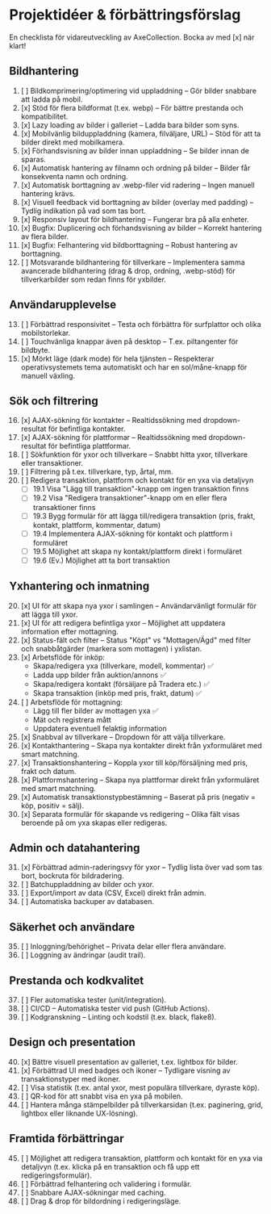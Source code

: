 # Projektidéer & förbättringsförslag

En checklista för vidareutveckling av AxeCollection. Bocka av med [x] när klart!

## Bildhantering

1. [ ] Bildkomprimering/optimering vid uppladdning – Gör bilder snabbare att ladda på mobil.
2. [x] Stöd för flera bildformat (t.ex. webp) – För bättre prestanda och kompatibilitet.
3. [x] Lazy loading av bilder i galleriet – Ladda bara bilder som syns.
4. [x] Mobilvänlig bilduppladdning (kamera, filväljare, URL) – Stöd för att ta bilder direkt med mobilkamera.
5. [x] Förhandsvisning av bilder innan uppladdning – Se bilder innan de sparas.
6. [x] Automatisk hantering av filnamn och ordning på bilder – Bilder får konsekventa namn och ordning.
7. [x] Automatisk borttagning av .webp-filer vid radering – Ingen manuell hantering krävs.
8. [x] Visuell feedback vid borttagning av bilder (overlay med padding) – Tydlig indikation på vad som tas bort.
9. [x] Responsiv layout för bildhantering – Fungerar bra på alla enheter.
10. [x] Bugfix: Duplicering och förhandsvisning av bilder – Korrekt hantering av flera bilder.
11. [x] Bugfix: Felhantering vid bildborttagning – Robust hantering av borttagning.
12. [ ] Motsvarande bildhantering för tillverkare – Implementera samma avancerade bildhantering (drag & drop, ordning, .webp-stöd) för tillverkarbilder som redan finns för yxbilder.

## Användarupplevelse

13. [ ] Förbättrad responsivitet – Testa och förbättra för surfplattor och olika mobilstorlekar.
14. [ ] Touchvänliga knappar även på desktop – T.ex. piltangenter för bildbyte.
15. [x] Mörkt läge (dark mode) för hela tjänsten – Respekterar operativsystemets tema automatiskt och har en sol/måne-knapp för manuell växling.

## Sök och filtrering

16. [x] AJAX-sökning för kontakter – Realtidssökning med dropdown-resultat för befintliga kontakter.
17. [x] AJAX-sökning för plattformar – Realtidssökning med dropdown-resultat för befintliga plattformar.
18. [ ] Sökfunktion för yxor och tillverkare – Snabbt hitta yxor, tillverkare eller transaktioner.
19. [ ] Filtrering på t.ex. tillverkare, typ, årtal, mm.
19. [ ] Redigera transaktion, plattform och kontakt för en yxa via detaljvyn
    - [ ] 19.1 Visa "Lägg till transaktion"-knapp om ingen transaktion finns
    - [ ] 19.2 Visa "Redigera transaktioner"-knapp om en eller flera transaktioner finns
    - [ ] 19.3 Bygg formulär för att lägga till/redigera transaktion (pris, frakt, kontakt, plattform, kommentar, datum)
    - [ ] 19.4 Implementera AJAX-sökning för kontakt och plattform i formuläret
    - [ ] 19.5 Möjlighet att skapa ny kontakt/plattform direkt i formuläret
    - [ ] 19.6 (Ev.) Möjlighet att ta bort transaktion

## Yxhantering och inmatning

20. [x] UI för att skapa nya yxor i samlingen – Användarvänligt formulär för att lägga till yxor.
21. [x] UI för att redigera befintliga yxor – Möjlighet att uppdatera information efter mottagning.
22. [x] Status-fält och filter – Status "Köpt" vs "Mottagen/Ägd" med filter och snabbåtgärder (markera som mottagen) i yxlistan.
23. [x] Arbetsflöde för inköp: 
    - Skapa/redigera yxa (tillverkare, modell, kommentar) ✅
    - Ladda upp bilder från auktion/annons ✅
    - Skapa/redigera kontakt (försäljare på Tradera etc.) ✅
    - Skapa transaktion (inköp med pris, frakt, datum) ✅
24. [ ] Arbetsflöde för mottagning:
    - Lägg till fler bilder av mottagen yxa ✅
    - Mät och registrera mått
    - Uppdatera eventuell felaktig information
25. [x] Snabbval av tillverkare – Dropdown för att välja tillverkare.
26. [x] Kontakthantering – Skapa nya kontakter direkt från yxformuläret med smart matchning.
27. [x] Transaktionshantering – Koppla yxor till köp/försäljning med pris, frakt och datum.
28. [x] Plattformshantering – Skapa nya plattformar direkt från yxformuläret med smart matchning.
29. [x] Automatisk transaktionstypbestämning – Baserat på pris (negativ = köp, positiv = sälj).
30. [x] Separata formulär för skapande vs redigering – Olika fält visas beroende på om yxa skapas eller redigeras.

## Admin och datahantering

31. [x] Förbättrad admin-raderingsvy för yxor – Tydlig lista över vad som tas bort, bockruta för bildradering.
32. [ ] Batchuppladdning av bilder och yxor.
33. [ ] Export/import av data (CSV, Excel) direkt från admin.
34. [ ] Automatiska backuper av databasen.

## Säkerhet och användare

35. [ ] Inloggning/behörighet – Privata delar eller flera användare.
36. [ ] Loggning av ändringar (audit trail).

## Prestanda och kodkvalitet

37. [ ] Fler automatiska tester (unit/integration).
38. [ ] CI/CD – Automatiska tester vid push (GitHub Actions).
39. [ ] Kodgranskning – Linting och kodstil (t.ex. black, flake8).

## Design och presentation

40. [x] Bättre visuell presentation av galleriet, t.ex. lightbox för bilder.
41. [x] Förbättrad UI med badges och ikoner – Tydligare visning av transaktionstyper med ikoner.
42. [ ] Visa statistik (t.ex. antal yxor, mest populära tillverkare, dyraste köp).
43. [ ] QR-kod för att snabbt visa en yxa på mobilen.
44. [ ] Hantera många stämpelbilder på tillverkarsidan (t.ex. paginering, grid, lightbox eller liknande UX-lösning).

## Framtida förbättringar

45. [ ] Möjlighet att redigera transaktion, plattform och kontakt för en yxa via detaljvyn (t.ex. klicka på en transaktion och få upp ett redigeringsformulär).
46. [ ] Förbättrad felhantering och validering i formulär.
47. [ ] Snabbare AJAX-sökningar med caching.
48. [ ] Drag & drop för bildordning i redigeringsläge. 